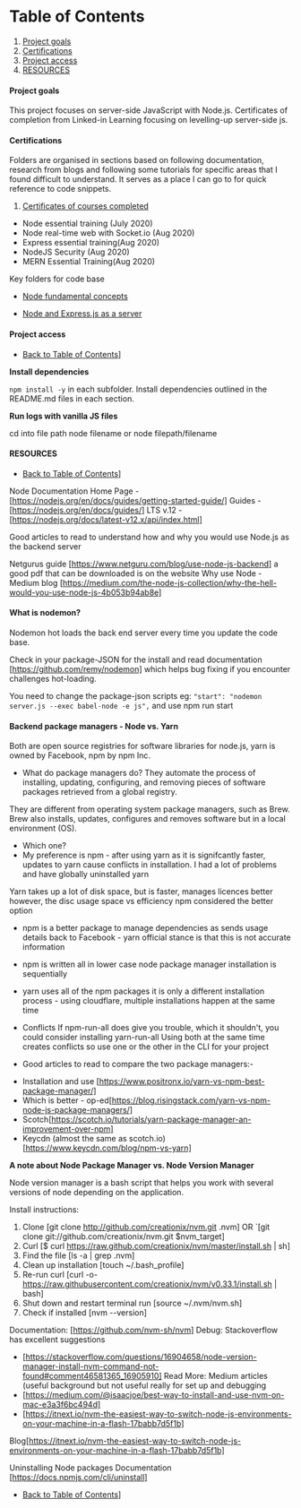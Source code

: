 # Table of Contents

1. [Project goals](#Project-goals)
2. [Certifications](#Certifications)
3. [Project access](#Project-access)
4. [RESOURCES](#Resources)

#### Project goals

This project focuses on server-side JavaScript with Node.js. Certificates of completion from Linked-in Learning focusing on levelling-up server-side js.

#### Certifications

Folders are organised in sections based on following documentation, research from blogs and following some tutorials for specific areas that I found difficult to understand. It serves as a place I can go to for quick reference to code snippets.

1. [Certificates of courses completed](https://github.com/SumiSastri/node.js-and-server-side-javascript/tree/master/certifications)

- Node essential training (July 2020)
- Node real-time web with Socket.io (Aug 2020)
- Express essential training(Aug 2020)
- NodeJS Security (Aug 2020)
- MERN Essential Training(Aug 2020)

Key folders for code base

- [Node fundamental concepts](https://github.com/SumiSastri/node.js-and-server-side-javascript/tree/master/nodeJS)

- [Node and Express.js as a server](https://github.com/SumiSastri/node.js-and-server-side-javascript/tree/master/nodeJs-and-express)

#### Project access

- [Back to Table of Contents](#Table-of-Contents)]

**Install dependencies**

`npm install -y` in each subfolder. Install dependencies outlined in the README.md files in each section.

**Run logs with vanilla JS files**

cd into file path node filename or node filepath/filename

#### RESOURCES

- [Back to Table of Contents](#Table-of-Contents)]

Node Documentation
Home Page -[https://nodejs.org/en/docs/guides/getting-started-guide/]
Guides - [https://nodejs.org/en/docs/guides/]
LTS v.12 - [https://nodejs.org/docs/latest-v12.x/api/index.html]

Good articles to read to understand how and why you would use Node.js as the backend server

Netgurus guide [https://www.netguru.com/blog/use-node-js-backend] a good pdf that can be downloaded is on the website
Why use Node - Medium blog [https://medium.com/the-node-js-collection/why-the-hell-would-you-use-node-js-4b053b94ab8e]

#### What is nodemon?

Nodemon hot loads the back end server every time you update the code base.

Check in your package-JSON for the install and read documentation [https://github.com/remy/nodemon] which helps bug fixing if you encounter challenges hot-loading.

You need to change the package-json scripts eg: `"start": "nodemon server.js --exec babel-node -e js",` and use npm run start

#### Backend package managers - Node vs. Yarn

Both are open source registries for software libraries for node.js, yarn is owned by Facebook, npm by npm Inc.

- What do package managers do? They automate the process of installing, updating, configuring, and removing pieces of software packages retrieved from a global registry.

They are different from operating system package managers, such as Brew. Brew also installs, updates, configures and removes software but in a local environment (OS).

- Which one?
- My preference is npm - after using yarn as it is signifcantly faster, updates to yarn cause conflicts in installation. I had a lot of problems and have globally uninstalled yarn

Yarn takes up a lot of disk space, but is faster, manages licences better however, the disc usage space vs efficiency npm considered the better option

- npm is a better package to manage dependencies as sends usage details back to Facebook - yarn official stance is that this is not accurate information
- npm is written all in lower case node package manager installation is sequentially
- yarn uses all of the npm packages it is only a different installation process - using cloudflare, multiple installations happen at the same time

- Conflicts
  If npm-run-all does give you trouble, which it shouldn't, you could consider installing yarn-run-all
  Using both at the same time creates conflicts so use one or the other in the CLI for your project

- Good articles to read to compare the two package managers:-

* Installation and use [https://www.positronx.io/yarn-vs-npm-best-package-manager/]
* Which is better - op-ed[https://blog.risingstack.com/yarn-vs-npm-node-js-package-managers/]
* Scotch[https://scotch.io/tutorials/yarn-package-manager-an-improvement-over-npm]
* Keycdn (almost the same as scotch.io) [https://www.keycdn.com/blog/npm-vs-yarn]

**A note about Node Package Manager vs. Node Version Manager**

Node version manager is a bash script that helps you work with several versions of node depending on the application.

Install instructions:

1. Clone [git clone http://github.com/creationix/nvm.git .nvm] OR `[git clone git://github.com/creationix/nvm.git $nvm_target]
2. Curl [$ curl https://raw.github.com/creationix/nvm/master/install.sh | sh]
3. Find the file [ls -a | grep .nvm]
4. Clean up installation [touch ~/.bash_profile]
5. Re-run curl [curl -o- https://raw.githubusercontent.com/creationix/nvm/v0.33.1/install.sh | bash]
6. Shut down and restart terminal run [source ~/.nvm/nvm.sh]
7. Check if installed [nvm --version]

Documentation: [https://github.com/nvm-sh/nvm]
Debug: Stackoverflow has excellent suggestions

- [https://stackoverflow.com/questions/16904658/node-version-manager-install-nvm-command-not-found#comment46581365_16905910]
  Read More: Medium articles (useful background but not useful really for set up and debugging
- [https://medium.com/@isaacjoe/best-way-to-install-and-use-nvm-on-mac-e3a3f6bc494d]
- [https://itnext.io/nvm-the-easiest-way-to-switch-node-js-environments-on-your-machine-in-a-flash-17babb7d5f1b]

Blog[https://itnext.io/nvm-the-easiest-way-to-switch-node-js-environments-on-your-machine-in-a-flash-17babb7d5f1b]

Uninstalling Node packages
Documentation [https://docs.npmjs.com/cli/uninstall]

- [Back to Table of Contents](#Table-of-Contents)]
